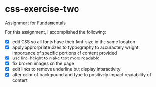 # css-exercise-two
Assignment for Fundamentals

For this assignment, I accomplished the following:

- [x] edit CSS so all fonts have their font-size in the same location
- [x] apply approrpriate sizes to typpography to accuractely weight importance of specific portions of content provided
- [x] use line-height to make text more readable
- [x] fix broken images on the page
- [x] edit links to remove underline but display interactivity
- [x] alter color of background and type to positively impact readability of content
